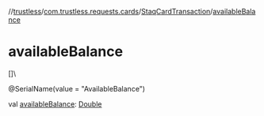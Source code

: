 //[trustless](../../../index.md)/[com.trustless.requests.cards](../index.md)/[StaqCardTransaction](index.md)/[availableBalance](available-balance.md)

# availableBalance

[]\

@SerialName(value = &quot;AvailableBalance&quot;)

val [availableBalance](available-balance.md): [Double](https://kotlinlang.org/api/latest/jvm/stdlib/kotlin/-double/index.html)
